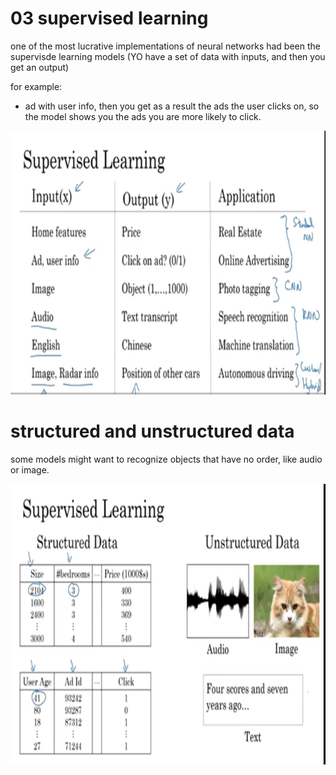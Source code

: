 # 03 supervised learning

one of the most lucrative implementations of neural networks had been the supervisde learning models (YO have a set of data with inputs, and then you get an output)

for example:
- ad with user info, then you get as a result the ads the user clicks on, so the model shows you the ads you are more likely to click.

![image](images/image_3.png)

# structured and unstructured data

some models might want to recognize objects that have no order, like audio or image.

![image](images/image_4.png)